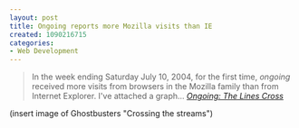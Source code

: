 ```yaml
--- 
layout: post
title: Ongoing reports more Mozilla visits than IE
created: 1090216715
categories: 
- Web Development
---
```

<blockquote>
In the week ending Saturday July 10, 2004, for the first time,  <em>ongoing</em> received more visits from browsers in the Mozilla family than from Internet Explorer. I've attached a graph...
<cite><a href="http://www.tbray.org/ongoing/When/200x/2004/07/11/BrowserLinesCross">Ongoing: The Lines Cross</a></cite>
</blockquote>

<p>(insert image of Ghostbusters "Crossing the streams")</p>
